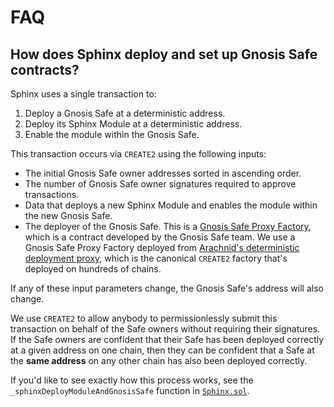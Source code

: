 # FAQ

## How does Sphinx deploy and set up Gnosis Safe contracts?

Sphinx uses a single transaction to:
1. Deploy a Gnosis Safe at a deterministic address.
2. Deploy its Sphinx Module at a deterministic address.
3. Enable the module within the Gnosis Safe.

This transaction occurs via `CREATE2` using the following inputs:
* The initial Gnosis Safe owner addresses sorted in ascending order.
* The number of Gnosis Safe owner signatures required to approve transactions.
* Data that deploys a new Sphinx Module and enables the module within the new Gnosis Safe.
* The deployer of the Gnosis Safe. This is a [Gnosis Safe Proxy Factory](https://github.com/safe-global/safe-contracts/blob/v1.3.0-libs.0/contracts/proxies/GnosisSafeProxyFactory.sol), which is a contract developed by the Gnosis Safe team. We use a Gnosis Safe Proxy Factory deployed from [Arachnid's deterministic deployment proxy](https://github.com/Arachnid/deterministic-deployment-proxy), which is the canonical `CREATE2` factory that's deployed on hundreds of chains.

If any of these input parameters change, the Gnosis Safe's address will also change.

We use `CREATE2` to allow anybody to permissionlessly submit this transaction on behalf of the Safe owners without requiring their signatures. If the Safe owners are confident that their Safe has been deployed correctly at a given address on one chain, then they can be confident that a Safe at the **same address** on any other chain has also been deployed correctly.

If you'd like to see exactly how this process works, see the `_sphinxDeployModuleAndGnosisSafe` function in [`Sphinx.sol`](https://github.com/hujw77/sphinx/blob/main/packages/plugins/contracts/foundry/Sphinx.sol).
